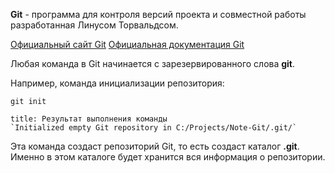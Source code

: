 
**Git** - программа для контроля версий проекта и совместной работы разработанная Линусом Торвальдсом.

[Официальный сайт Git](https://git-scm.com/)
[Официальная документация Git](https://git-scm.herokuapp.com/docs)

Любая команда в Git начинается с зарезервированного слова **git**.

Например, команда инициализации репозитория:
```GIT
git init
```

```ad-success
title: Результат выполнения команды
`Initialized empty Git repository in C:/Projects/Note-Git/.git/`
```

Эта команда создаст репозиторий Git, то есть создаст каталог **.git**. Именно в этом каталоге будет хранится вся информация о репозитории.